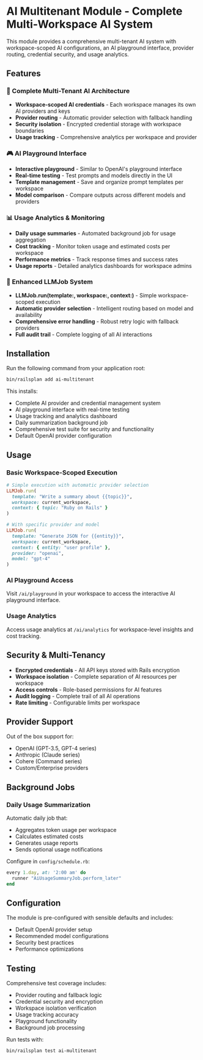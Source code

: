 # AI Multitenant Module - Complete Multi-Workspace AI System

This module provides a comprehensive multi-tenant AI system with workspace-scoped AI configurations, an AI playground interface, provider routing, credential security, and usage analytics.

## Features

### 🏢 Complete Multi-Tenant AI Architecture

- **Workspace-scoped AI credentials** - Each workspace manages its own AI providers and keys
- **Provider routing** - Automatic provider selection with fallback handling  
- **Security isolation** - Encrypted credential storage with workspace boundaries
- **Usage tracking** - Comprehensive analytics per workspace and provider

### 🎮 AI Playground Interface

- **Interactive playground** - Similar to OpenAI's playground interface
- **Real-time testing** - Test prompts and models directly in the UI
- **Template management** - Save and organize prompt templates per workspace
- **Model comparison** - Compare outputs across different models and providers

### 📊 Usage Analytics & Monitoring

- **Daily usage summaries** - Automated background job for usage aggregation
- **Cost tracking** - Monitor token usage and estimated costs per workspace
- **Performance metrics** - Track response times and success rates
- **Usage reports** - Detailed analytics dashboards for workspace admins

### 🔧 Enhanced LLMJob System

- **LLMJob.run(template:, workspace:, context:)** - Simple workspace-scoped execution
- **Automatic provider selection** - Intelligent routing based on model and availability
- **Comprehensive error handling** - Robust retry logic with fallback providers
- **Full audit trail** - Complete logging of all AI interactions

## Installation

Run the following command from your application root:

```bash
bin/railsplan add ai-multitenant
```

This installs:
- Complete AI provider and credential management system
- AI playground interface with real-time testing
- Usage tracking and analytics dashboard
- Daily summarization background job
- Comprehensive test suite for security and functionality
- Default OpenAI provider configuration

## Usage

### Basic Workspace-Scoped Execution

```ruby
# Simple execution with automatic provider selection
LLMJob.run(
  template: "Write a summary about {{topic}}",
  workspace: current_workspace,
  context: { topic: "Ruby on Rails" }
)

# With specific provider and model
LLMJob.run(
  template: "Generate JSON for {{entity}}",
  workspace: current_workspace,
  context: { entity: "user profile" },
  provider: "openai",
  model: "gpt-4"
)
```

### AI Playground Access

Visit `/ai/playground` in your workspace to access the interactive AI playground interface.

### Usage Analytics

Access usage analytics at `/ai/analytics` for workspace-level insights and cost tracking.

## Security & Multi-Tenancy

- **Encrypted credentials** - All API keys stored with Rails encryption
- **Workspace isolation** - Complete separation of AI resources per workspace
- **Access controls** - Role-based permissions for AI features
- **Audit logging** - Complete trail of all AI operations
- **Rate limiting** - Configurable limits per workspace

## Provider Support

Out of the box support for:
- OpenAI (GPT-3.5, GPT-4 series)
- Anthropic (Claude series)
- Cohere (Command series)
- Custom/Enterprise providers

## Background Jobs

### Daily Usage Summarization

Automatic daily job that:
- Aggregates token usage per workspace
- Calculates estimated costs
- Generates usage reports
- Sends optional usage notifications

Configure in `config/schedule.rb`:
```ruby
every 1.day, at: '2:00 am' do
  runner "AiUsageSummaryJob.perform_later"
end
```

## Configuration

The module is pre-configured with sensible defaults and includes:
- Default OpenAI provider setup
- Recommended model configurations
- Security best practices
- Performance optimizations

## Testing

Comprehensive test coverage includes:
- Provider routing and fallback logic
- Credential security and encryption
- Workspace isolation verification
- Usage tracking accuracy
- Playground functionality
- Background job processing

Run tests with:
```bash
bin/railsplan test ai-multitenant
```